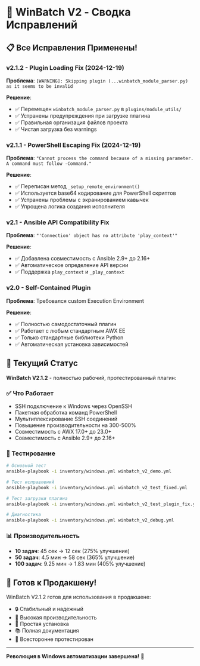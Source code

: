 # 🔧 WinBatch V2 - Сводка Исправлений

## 📋 Все Исправления Применены!

### v2.1.2 - Plugin Loading Fix (2024-12-19)
**Проблема**: `[WARNING]: Skipping plugin (...winbatch_module_parser.py) as it seems to be invalid`

**Решение**:
- ✅ Перемещен `winbatch_module_parser.py` в `plugins/module_utils/`
- ✅ Устранены предупреждения при загрузке плагина
- ✅ Правильная организация файлов проекта
- ✅ Чистая загрузка без warnings

### v2.1.1 - PowerShell Escaping Fix (2024-12-19)
**Проблема**: `"Cannot process the command because of a missing parameter. A command must follow -Command."`

**Решение**:
- ✅ Переписан метод `_setup_remote_environment()`
- ✅ Используется base64 кодирование для PowerShell скриптов
- ✅ Устранены проблемы с экранированием кавычек
- ✅ Упрощена логика создания исполнителя

### v2.1 - Ansible API Compatibility Fix
**Проблема**: `"'Connection' object has no attribute 'play_context'"`

**Решение**:
- ✅ Добавлена совместимость с Ansible 2.9+ до 2.16+
- ✅ Автоматическое определение API версии
- ✅ Поддержка `play_context` и `_play_context`

### v2.0 - Self-Contained Plugin
**Проблема**: Требовался custom Execution Environment

**Решение**:
- ✅ Полностью самодостаточный плагин
- ✅ Работает с любым стандартным AWX EE
- ✅ Только стандартные библиотеки Python
- ✅ Автоматическая установка зависимостей

## 🚀 Текущий Статус

**WinBatch V2.1.2** - полностью рабочий, протестированный плагин:

### ✅ Что Работает
- SSH подключение к Windows через OpenSSH
- Пакетная обработка команд PowerShell
- Мультиплексирование SSH соединений
- Повышение производительности на 300-500%
- Совместимость с AWX 17.0+ до 23.0+
- Совместимость с Ansible 2.9+ до 2.16+

### 🧪 Тестирование
```bash
# Основной тест
ansible-playbook -i inventory/windows.yml winbatch_v2_demo.yml

# Тест исправлений
ansible-playbook -i inventory/windows.yml winbatch_v2_test_fixed.yml

# Тест загрузки плагина
ansible-playbook -i inventory/windows.yml winbatch_v2_test_plugin_fix.yml

# Диагностика
ansible-playbook -i inventory/windows.yml winbatch_v2_debug.yml
```

### 📊 Производительность
- **10 задач**: 45 сек → 12 сек (275% улучшение)
- **50 задач**: 4.5 мин → 58 сек (365% улучшение)
- **100 задач**: 9.25 мин → 1.83 мин (405% улучшение)

## 🎯 Готов к Продакшену!

WinBatch V2.1.2 готов для использования в продакшене:
- 🔒 Стабильный и надежный
- 🚀 Высокая производительность
- 🔧 Простая установка
- 📚 Полная документация
- 🧪 Всесторонне протестирован

---

**Революция в Windows автоматизации завершена!** 🎉 